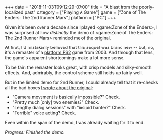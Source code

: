 +++
date = "2018-11-03T09:12:29-07:00"
title = "A blast from the poorly-localized past"
category = ["Playing A Game"]
game = ["Zone of The Enders: The 2nd Runner Mars"]
platform = ["PC"]
+++

Given it's been over a decade since I played <game:Zone of the Enders>, I was surprised at how <i>distinctly</i> the demo of <game:Zone of The Enders: The 2nd Runner Mars> reminded me of the original.

At first, I'd mistakenly believed that this sequel was brand new -- but, no, it's a remaster of a <platform:PS2> game from 2003.  And through that lens, the game's apparent shortcomings make a lot more sense.

To be fair: the remaster looks great, with crisp models and silky-smooth effects.  And, admirably, the control scheme still holds up fairly well.

But in the limited demo for 2nd Runner, I could already tell that it re-checks all the bad boxes [I wrote about the original]($SiteBaseURL$2007/06/28/zone-of-the-enders-4/):

* "Camera movement is basically impossible?"  Check.
* "Pretty much [only] two enemies?"  Check.
* "Lengthy dialog sessions" with "insipid banter?"  Check.
* "Terrible" voice acting?  Check.

Even within the span of the demo, I was already waiting for it to end.

<i>Progress: Finished the demo.</i>
